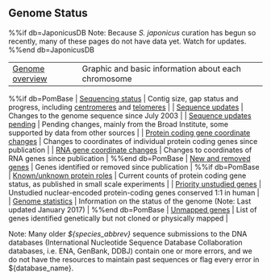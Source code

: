 ## Genome Status

%%if db=JaponicusDB
Note: Because *S. japonicus* curation has begun so recently, many of these pages do not have data yet. Watch for updates.
%%end db=JaponicusDB

| | |
|-|-|
| [Genome overview](status/genome-overview) | Graphic and basic information about each chromosome |
%%if db=PomBase
| [Sequencing status](status/sequencing-status) | Contig size, gap status and progress, including [centromeres](status/centromeres) and [telomeres](status/telomeres) |
| [Sequence updates](status/sequencing-updates) | Changes to the genome sequence since July 2003 |
| [Sequence updates pending](status/sequence-updates-pending) | Pending changes, mainly from the Broad Institute, some supported by data from other sources |
| [Protein coding gene coordinate changes](status/gene-coordinate-changes-protein-coding) | Changes to coordinates of individual protein coding genes since publication |
| [RNA gene coordinate changes](status/gene-coordinate-changes-RNA) | Changes to coordinates of RNA genes since publication |
%%end db=PomBase
| [New and removed genes](status/new-and-removed-genes) | Genes identified or removed since publication |
%%if db=PomBase
| [Known/unknown protein roles](status/protein-status-tracker) | Current counts of protein coding gene status, as published in small scale experiments |
| [Priority unstudied genes](status/priority-unstudied-genes) | Unstudied nuclear-encoded protein-coding genes conserved 1:1 in human |
| [Genome statistics](status/statistics) |  Information on the status of the genome (Note: Last updated January 2017) |
%%end db=PomBase
| [Unmapped genes](status/unmapped_genes) | List of genes identified genetically but not cloned or physically mapped |

Note: Many older *${species_abbrev}* sequence submissions to the DNA databases
(International Nucleotide Sequence Database Collaboration databases,
i.e. ENA, GenBank, DDBJ) contain one or more errors, and we do not have
the resources to maintain past sequences or flag every error in ${database_name}.


